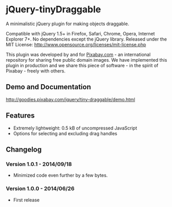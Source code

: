 jQuery-tinyDraggable
===================

A minimalistic jQuery plugin for making objects draggable.

Compatible with jQuery 1.5+ in Firefox, Safari, Chrome, Opera, Internet Explorer 7+. No dependencies except the jQuery library.
Released under the MIT License: http://www.opensource.org/licenses/mit-license.php

This plugin was developed by and for [Pixabay.com](http://pixabay.com/) - an international repository for sharing free public domain images.
We have implemented this plugin in production and we share this piece of software - in the spirit of Pixabay - freely with others.

## Demo and Documentation

http://goodies.pixabay.com/jquery/tiny-draggable/demo.html

## Features

* Extremely lightweight: 0.5 kB of uncompressed JavaScript
* Options for selecting and excluding drag handles

## Changelog

### Version 1.0.1 - 2014/09/18

* Minimized code even further by a few bytes.

### Version 1.0.0 - 2014/06/26

* First release
